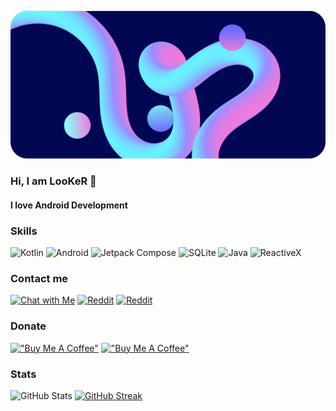 ![Banner](https://raw.githubusercontent.com/Iamlooker/Iamlooker/main/my-banner-rounded.png)

### Hi, I am LooKeR 👋
#### I love Android Development

### Skills
![Kotlin](https://img.shields.io/badge/Kotlin-a503fc?logo=kotlin&logoColor=white&style=for-the-badge)
![Android](https://img.shields.io/badge/Android-50f270?logo=android&logoColor=black&style=for-the-badge)
![Jetpack Compose](https://img.shields.io/static/v1?style=for-the-badge&message=Jetpack+Compose&color=4285F4&logo=Jetpack+Compose&logoColor=FFFFFF&label=)
![SQLite](https://img.shields.io/static/v1?style=for-the-badge&message=SQLite&color=003B57&logo=SQLite&logoColor=FFFFFF&label=)
![Java](https://img.shields.io/static/v1?style=for-the-badge&message=Java&color=bd9117&logo=openjdk&logoColor=FFFFFF&label=)
![ReactiveX](https://img.shields.io/static/v1?style=for-the-badge&message=RxJava&color=B7178C&logo=ReactiveX&logoColor=FFFFFF&label=)

### Contact me
[![Chat with Me](https://img.shields.io/badge/Telegram-2CA5E0?style=for-the-badge&logo=telegram&logoColor=white)](https://t.me/Iamlooker)
[![Reddit](https://img.shields.io/badge/Reddit-FF4500?style=for-the-badge&logo=reddit&logoColor=white)](https://www.reddit.com/user/_LooKeR_/)
[![Reddit](https://img.shields.io/badge/Discord-7289DA?style=for-the-badge&logo=discord&logoColor=white)](https://www.reddit.com/user/_LooKeR_/)

### Donate
[!["Buy Me A Coffee"](https://img.shields.io/badge/Buy_Me_A_Coffee-FFDD00?style=for-the-badge&logo=buy-me-a-coffee&logoColor=black)](https://www.buymeacoffee.com/LooKeR)
[!["Buy Me A Coffee"](https://img.shields.io/badge/Ko--fi-F16061?style=for-the-badge&logo=ko-fi&logoColor=white)](https://ko-fi.com/iamlooker)

### Stats
![GitHub Stats](https://github-readme-stats.vercel.app/api?username=iamlooker&show_icons=true&include_all_commits=true&theme=tokyonight)
[![GitHub Streak](https://github-readme-streak-stats.herokuapp.com?user=Iamlooker&theme=tokyonight)](https://github-readme-streak-stats.herokuapp.com?user=Iamlooker&theme=tokyonight)
